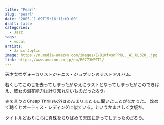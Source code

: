 ```yaml
---
title: "Pearl"
slug: "pearl"
date: "2005-11-09T15:16:11+09:00"
draft: false
categories:
  - Jazz
tags: 
  - vocal
artists:
  - Janis Joplin
image: https://m.media-amazon.com/images/I/81Wf4snPPKL._AC_UL320_.jpg
link: https://www.amazon.co.jp/dp/B0773WPTT1/
---
```

天才女性ヴォーカリストジャニス・ジョプリンのラストアルバム。
<!--more-->
若くしてこの世を去ってしまったがゆえにラストとなってしまったがこのできばえ、彼女の潜在能力は計り知れないものだったろう。

実を言うとCheap Thrills以外はあんまりまともに聞いたことがなかった。
改めて聴くとオーティス・レディングに似ている。というかまさしく女版だ。

タイトルどおりに心に真珠をちりばめて天国に逝ってしまったのだろう。
